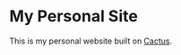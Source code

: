 # My Personal Site

This is my personal website built on [Cactus](https://github.com/koenbok/Cactus).
